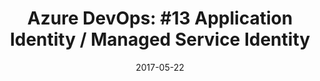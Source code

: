 ---
layout: post
title: "Azure DevOps: #13 Application Identity / Managed Service Identity"
date: 2017-05-22
---